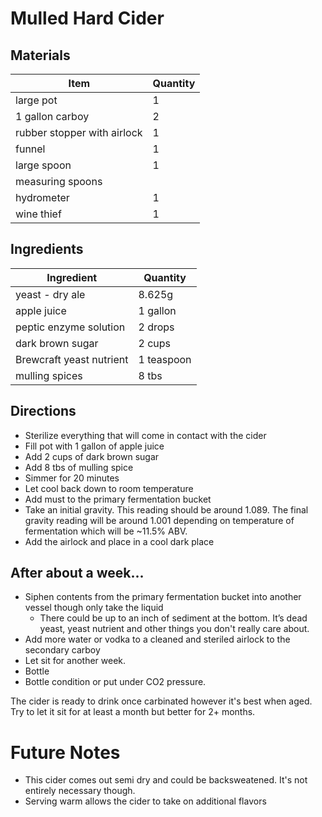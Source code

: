 # Mulled Hard Cider



## Materials 

| Item | Quantity | 
| ------------- | ----------- |
| large pot | 1 |
| 1 gallon carboy | 2 | 
| rubber stopper with airlock | 1 |
| funnel | 1 | 
| large spoon | 1 | 
| measuring spoons | | 
| hydrometer | 1 |
| wine thief | 1 |

## Ingredients

| Ingredient | Quantity | 
| ------------- | ----------- |
| yeast - dry ale | 8.625g |
| apple juice | 1 gallon | 
| peptic enzyme solution | 2 drops |
| dark brown sugar | 2 cups |
| Brewcraft yeast nutrient | 1 teaspoon |
| mulling spices | 8 tbs |

## Directions

* Sterilize everything that will come in contact with the cider
* Fill pot with 1 gallon of apple juice
* Add 2 cups of dark brown sugar
* Add 8 tbs of mulling spice
* Simmer for 20 minutes
* Let cool back down to room temperature
* Add must to the primary fermentation bucket 
* Take an initial gravity.  This reading should be around 1.089. The final gravity reading will be around 1.001 depending on temperature of fermentation which will be ~11.5% ABV.
* Add the airlock and place in a cool dark place

## After about a week...

* Siphen contents from the primary fermentation bucket into another vessel though only take the liquid
    * There could be up to an inch of sediment at the bottom.  It’s dead yeast, yeast nutrient and other things you don't really care about.
* Add more water or vodka to a cleaned and steriled airlock to the secondary carboy
* Let sit for another week.
* Bottle
* Bottle condition or put under CO2 pressure. 

The cider is ready to drink once carbinated however it's best when aged. Try to let it sit for at least a month but better for 2+ months.

# Future Notes

* This cider comes out semi dry and could be backsweatened.  It's not entirely necessary though.
* Serving warm allows the cider to take on additional flavors
